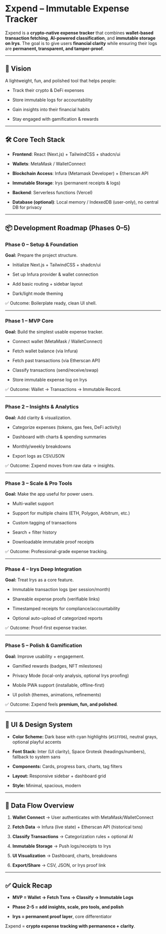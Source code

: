 
# Σxpend – Immutable Expense Tracker

Σxpend is a **crypto-native expense tracker** that combines **wallet-based transaction fetching**, **AI-powered classification**, and **immutable storage on Irys**. The goal is to give users **financial clarity** while ensuring their logs are **permanent, transparent, and tamper-proof**.

---

## 🚀 Vision

A lightweight, fun, and polished tool that helps people:

- Track their crypto & DeFi expenses
    
- Store immutable logs for accountability
    
- Gain insights into their financial habits
    
- Stay engaged with gamification & rewards
    

---

## 🛠️ Core Tech Stack

- **Frontend**: React (Next.js) + TailwindCSS + shadcn/ui
    
- **Wallets**: MetaMask / WalletConnect
    
- **Blockchain Access**: Infura (Metamask Developer) + Etherscan API
    
- **Immutable Storage**: Irys (permanent receipts & logs)
    
- **Backend**: Serverless functions (Vercel)
    
- **Database (optional)**: Local memory / IndexedDB (user-only), no central DB for privacy
    

---

## 📦 Development Roadmap (Phases 0–5)

### **Phase 0 – Setup & Foundation**

**Goal:** Prepare the project structure.

- Initialize Next.js + TailwindCSS + shadcn/ui
    
- Set up Infura provider & wallet connection
    
- Add basic routing + sidebar layout
    
- Dark/light mode theming
    

✅ Outcome: Boilerplate ready, clean UI shell.

---

### **Phase 1 – MVP Core**

**Goal:** Build the simplest usable expense tracker.

- Connect wallet (MetaMask / WalletConnect)
    
- Fetch wallet balance (via Infura)
    
- Fetch past transactions (via Etherscan API)
    
- Classify transactions (send/receive/swap)
    
- Store immutable expense log on Irys
    

✅ Outcome: Wallet → Transactions → Immutable Record.

---

### **Phase 2 – Insights & Analytics**

**Goal:** Add clarity & visualization.

- Categorize expenses (tokens, gas fees, DeFi activity)
    
- Dashboard with charts & spending summaries
    
- Monthly/weekly breakdowns
    
- Export logs as CSV/JSON
    

✅ Outcome: Σxpend moves from raw data → insights.

---

### **Phase 3 – Scale & Pro Tools**

**Goal:** Make the app useful for power users.

- Multi-wallet support
    
- Support for multiple chains (ETH, Polygon, Arbitrum, etc.)
    
- Custom tagging of transactions
    
- Search + filter history
    
- Downloadable immutable proof receipts
    

✅ Outcome: Professional-grade expense tracking.

---

### **Phase 4 – Irys Deep Integration**

**Goal:** Treat Irys as a core feature.

- Immutable transaction logs (per session/month)
    
- Shareable expense proofs (verifiable links)
    
- Timestamped receipts for compliance/accountability
    
- Optional auto-upload of categorized reports
    

✅ Outcome: Proof-first expense tracker.

---

### **Phase 5 – Polish & Gamification**

**Goal:** Improve usability + engagement.

- Gamified rewards (badges, NFT milestones)
    
- Privacy Mode (local-only analysis, optional Irys proofing)
    
- Mobile PWA support (installable, offline-first)
    
- UI polish (themes, animations, refinements)
    

✅ Outcome: Σxpend feels **premium, fun, and polished**.

---

## 🎨 UI & Design System

- **Color Scheme:** Dark base with cyan highlights (`#51FFD6`), neutral grays, optional playful accents
    
- **Font Stack:** Inter (UI clarity), Space Grotesk (headings/numbers), fallback to system sans
    
- **Components:** Cards, progress bars, charts, tag filters
    
- **Layout:** Responsive sidebar + dashboard grid
    
- **Style:** Minimal, spacious, modern
    

---

## 🔌 Data Flow Overview

1. **Wallet Connect** → User authenticates with MetaMask/WalletConnect
    
2. **Fetch Data** → Infura (live state) + Etherscan API (historical txns)
    
3. **Classify Transactions** → Categorization rules + optional AI
    
4. **Immutable Storage** → Push logs/receipts to Irys
    
5. **UI Visualization** → Dashboard, charts, breakdowns
    
6. **Export/Share** → CSV, JSON, or Irys proof link
    

---

## ✅ Quick Recap

- **MVP = Wallet → Fetch Txns → Classify → Immutable Logs**
    
- **Phase 2–5 = add insights, scale, pro tools, and polish**
    
- **Irys = permanent proof layer**, core differentiator
    

Σxpend = **crypto expense tracking with permanence + clarity**.
